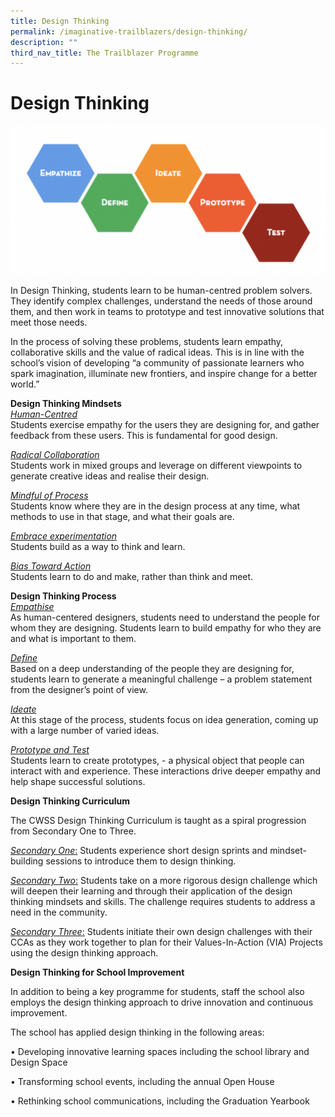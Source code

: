 ```yaml
---
title: Design Thinking
permalink: /imaginative-trailblazers/design-thinking/
description: ""
third_nav_title: The Trailblazer Programme
---
```

Design Thinking
===============


![](/images/Compassionate%20Leaders/Design%20Thinking.png)


In Design Thinking, students learn to be human-centred problem solvers. They identify complex challenges, understand the needs of those around them, and then work in teams to prototype and test innovative solutions that meet those needs.&nbsp;

In the process of solving these problems, students learn empathy, collaborative skills and the value of radical ideas. This is in line with the school’s vision of developing “a community of passionate learners who spark imagination, illuminate new frontiers, and inspire change for a better world.”

  

**Design Thinking Mindsets**<br>
<u>_Human-Centred_</u>&nbsp;&nbsp;<br>
Students exercise empathy for the users they are designing for, and gather feedback from these users. This is fundamental for good design.

  

<u>_Radical Collaboration_</u><br>
Students work in mixed groups and leverage on different viewpoints to generate creative ideas and realise their design.

  

<u>_Mindful of Process_</u><br>
Students know where they are in the design process at any time, what methods to use in that stage, and what their goals are.

  

<u>_Embrace experimentation_</u><br>
Students build as a way to think and learn.

  

<u>_Bias Toward Action_</u><br>
Students learn to do and make, rather than think and meet.

  

**Design Thinking Process**<br>
<u>_Empathise_</u><br>
As human-centered designers, students need to understand the people for whom they are designing. Students learn to build empathy for who they are and what is important to them.

  

<u>_Define_</u><br>
Based on a deep understanding of the people they are designing for, students learn to generate a meaningful challenge – a problem statement from the designer’s point of view.

  

<u>_Ideate_</u><br>
At this stage of the process, students focus on idea generation, coming up with a large number of varied ideas.

  
<u>_Prototype and Test_</u><br>
Students learn to create prototypes, - a physical object that people can interact with and experience. These interactions drive deeper empathy and help shape successful solutions.&nbsp;  

  

**Design Thinking Curriculum**

  

The CWSS Design Thinking Curriculum is taught as a spiral progression from Secondary One to Three.

  

<u>_Secondary One_:</u> Students experience short design sprints and mindset-building sessions to introduce them to design thinking.

  

<u>_Secondary Two_:</u> Students take on a more rigorous design challenge which will deepen their learning and through their application of the design thinking mindsets and skills. The challenge requires students to address a need in the community.

  

<u>_Secondary Three_:</u> Students initiate their own design challenges with their CCAs as they work together to plan for their Values-In-Action (VIA) Projects using the design thinking approach.

  

**Design Thinking for School Improvement**

In addition to being a key programme for students, staff the school also employs the design thinking approach to drive innovation and continuous improvement.

  

The school has applied design thinking in the following areas:

  

• Developing innovative learning spaces including the school library and Design Space&nbsp;

  

• Transforming school events, including the annual Open House&nbsp;

  

• Rethinking school communications, including the Graduation Yearbook